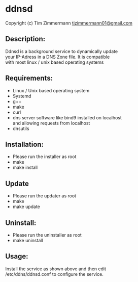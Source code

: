 # ddnsd  
Copyright (c) Tim Zimmermann <tizimmermann01@gmail.com>  
  
## Description:   
Ddnsd is a background service to dynamically update  
your IP-Adress in a DNS Zone file. It is compatible  
with most linux / unix based operating systems     
  
## Requirements:    
- Linux / Unix based operating system  
- Systemd
- g++  
- make  
- curl
- dns server software like bind9 installed on localhost  
  and allowing requests from localhost
- dnsutils

## Installation:  
- Please run the installer as root
- make  
- make install    
  
## Update  
- Please run the updater as root
- make  
- make update  
    
## Uninstall:  
- Please run the uninstaller as root
- make uninstall  
  
## Usage:  
Install the service as shown above and then edit  
/etc/ddns/ddnsd.conf to configure the service.  
